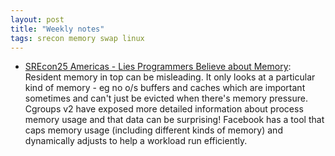 ```yaml
---
layout: post
title: "Weekly notes"
tags: srecon memory swap linux
---
```


* [SREcon25 Americas - Lies Programmers Believe about Memory](https://www.youtube.com/watch?v=7sjyqiMjmZk): Resident memory in top can be misleading. It only looks at a particular kind of memory - eg no o/s buffers and caches which are important sometimes and can't just be evicted when there's memory pressure. Cgroups v2 have exposed more detailed information about process memory usage and that data can be surprising! Facebook has a tool that caps memory usage (including different kinds of memory) and dynamically adjusts to help a workload run efficiently.  